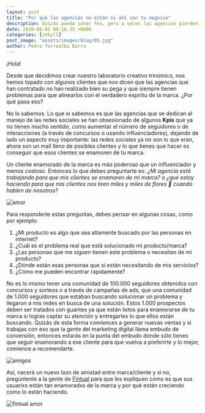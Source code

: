 ```yaml
---
layout: post
title: "Por qué las agencias no están ni ahí con tu negocio"
description: Quizás pueda sonar feo, pero a veces las agencias pierden su rumbo tratando de mostrarte números que algunas veces no sirve para el objetivo real que estás buscando.
date: 2020-06-05 09:16:35 +0600
categories: [jekyll]
post_image: "assets/images/blog/05.jpg"
author: Pedro Torrealba Barra
---
```


¡Hola!

Desde que decidimos crear nuestro laboratorio creativo trinómico, nos hemos topado con algunos clientes que nos dicen que las agencias que han contratado no han realizado bien su pega y que siempre tienen problemas para que alinearlos con el verdadero espíritu de la marca. ¿Por qué pasa eso?

No lo sabemos.
Lo que si sabemos es que las agencias que se dedican al manejo de las redes sociales se han obsesionado de algunos **Kpis** que ya no tienen mucho sentido, como aumentar el número de seguidores o de interacciones (a través de concursos o usando influenciadores), dejando de lado un aspecto muy importante: las redes sociales ya no son lo que eran, ahora son un mall lleno de posibles clientes y lo que tienes que hacer es conseguir que esos clientes se enamoren de tu marca.

Un cliente enamorado de la marca es más poderoso que un influenciador y menos costoso. Entonces lo que debes preguntarte es: *¿Mi agencia está trabajando para que mis clientes se enamoren de mi marca? o ¿qué estoy haciendo para que mis clientes nos tiren miles y miles de flores 💐 cuando hablen de nosotros?*

![amor](https://i.pinimg.com/originals/b0/8d/0c/b08d0ccc6e59e6b83a49781a71ecdd33.gif)

Para responderte estas preguntas, debes pensar en algunas cosas, como por ejemplo:

1. ¿Mi producto es algo que sea altamente buscado por las personas en internet?
2. ¿Cuál es el problema real que está solucionado mi producto/marca?
3. ¿Las personas que me siguen tienen este problema o necesitan de mi producto?
4. ¿Dónde están esas personas que si están necesitando de mis servicios?
5. ¿Cómo me pueden encontrar rápidamente?

No es lo mismo tener una comunidad de 100.000 seguidores obtenidos con concursos y sorteos o a través de campañas de ads, que una comunidad de 1.000 seguidores que estaban buscando solucionar un problema y llegaron a mis redes en busca de una solución. Estos 1.000 prospectos deben ser tratados con guantes ya que están listos para enamorarse de tu marca si logras captar su atención y entregarles lo que ellos están buscando. Quizás de esta forma comiences a generar nuevas ventas y si trabajas con eso que la gente del marketing digital llama embudo de conversión, entonces estarás en la punta del embudo donde sólo tienes que seguir enamorando a ese cliente para que vuelva a preferirte y lo mejor, comience a recomendarte.  

![amigos](https://pa1.narvii.com/6822/14aaee9b73a7583955dbe5139c0d54ef799d7b34_00.gif)

Así, nacerá un nuevo lazo de amistad entre marca/cliente y si no, pregúntenle a la gente de [Fintual](https://fintual.cl/) para que les expliquen cómo es que sus usuarixs están tan enamoradxs de la marca y por qué están creciendo como lo están haciendo.

![fintual amor](https://imgur.com/Jz1bNq5.png)
